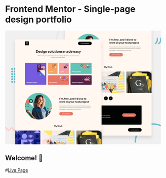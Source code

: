 # Frontend Mentor - Single-page design portfolio

![Design preview for the Single-page design portfolio coding challenge](./preview.jpg)

## Welcome! 👋

#[Live Page](https://chkhikvadzeg.github.io/single-page-design-portfolio/)
